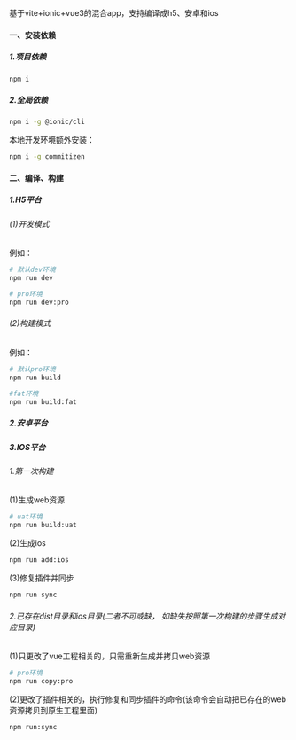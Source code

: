 基于vite+ionic+vue3的混合app，支持编译成h5、安卓和ios

#### 一、安装依赖

##### 1.项目依赖

```bash
npm i
```

##### 2.全局依赖

```bash
npm i -g @ionic/cli
```

本地开发环境额外安装：

```bash
npm i -g commitizen
```

#### 二、编译、构建

##### 1.H5平台

###### (1)开发模式

例如：

```bash
# 默认dev环境
npm run dev

# pro环境
npm run dev:pro
```

###### (2)构建模式

例如：

```bash
# 默认pro环境
npm run build

#fat环境
npm run build:fat
```

##### 2.安卓平台

##### 3.IOS平台

###### 1.第一次构建

(1)生成web资源

```bash
# uat环境
npm run build:uat
```

(2)生成ios

```bash
npm run add:ios
```

(3)修复插件并同步

```bash
npm run sync
```

###### 2.已存在dist目录和ios目录(二者不可或缺， 如缺失按照第一次构建的步骤生成对应目录)

(1)只更改了vue工程相关的，只需重新生成并拷贝web资源

```bash
# pro环境
npm run copy:pro
```

(2)更改了插件相关的，执行修复和同步插件的命令(该命令会自动把已存在的web资源拷贝到原生工程里面)

```bash
npm run:sync
```

